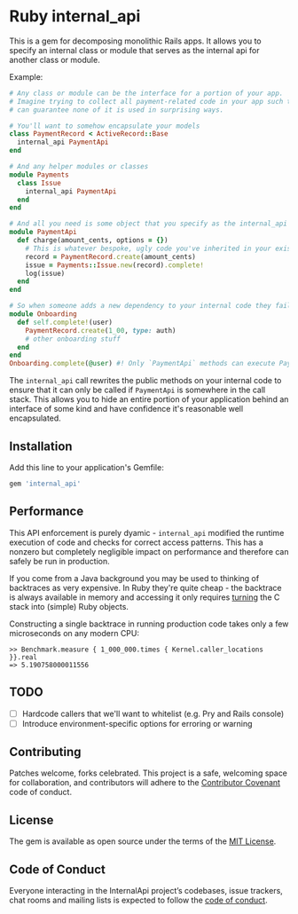 # Ruby internal_api

This is a gem for decomposing monolithic Rails apps. It allows you to specify an internal class or module that serves as the internal api for another class or module.

Example:

```ruby
# Any class or module can be the interface for a portion of your app.
# Imagine trying to collect all payment-related code in your app such that you
# can guarantee none of it is used in surprising ways.

# You'll want to somehow encapsulate your models
class PaymentRecord < ActiveRecord::Base
  internal_api PaymentApi
end

# And any helper modules or classes
module Payments
  class Issue
    internal_api PaymentApi
  end
end

# And all you need is some object that you specify as the internal_api for all your code.
module PaymentApi
  def charge(amount_cents, options = {})
    # This is whatever bespoke, ugly code you've inherited in your existing app.
    record = PaymentRecord.create(amount_cents)
    issue = Payments::Issue.new(record).complete!
    log(issue)
  end
end

# So when someone adds a new dependency to your internal code they fail their unit tests:
module Onboarding
  def self.complete!(user)
    PaymentRecord.create(1_00, type: auth) 
    # other onboarding stuff
  end
end
Onboarding.complete(@user) #! Only `PaymentApi` methods can execute PaymentApi code.
```

The `internal_api` call rewrites the public methods on your internal code to
ensure that it can only be called if `PaymentApi` is somewhere in the call
stack. This allows you to hide an entire portion of your application behind an
interface of some kind and have confidence it's reasonable well encapsulated.

## Installation

Add this line to your application's Gemfile:

```ruby
gem 'internal_api'
```

## Performance

This API enforcement is purely dyamic - `internal_api` modified the runtime
execution of code and checks for correct access patterns. This has a nonzero
but completely negligible impact on performance and therefore can safely be run
in production.

If you come from a Java background you may be used to thinking of backtraces as
very expensive. In Ruby they're quite cheap - the backtrace is always available
in memory and accessing it only requires [turning](https://github.com/ruby/ruby/blob/c3cf1ef9bbacac6ae5abc99046db173e258dc7ca/vm_backtrace.c#L549-L566) the C stack into (simple) Ruby
objects.

Constructing a single backtrace in running production code takes only a few microseconds on any
modern CPU:

    >> Benchmark.measure { 1_000_000.times { Kernel.caller_locations }}.real
    => 5.190758000011556

## TODO

* [ ] Hardcode callers that we'll want to whitelist (e.g. Pry and Rails console)
* [ ] Introduce environment-specific options for erroring or warning

## Contributing

Patches welcome, forks celebrated. This project is a safe, welcoming space for collaboration, and contributors will adhere to the [Contributor Covenant](http://contributor-covenant.org) code of conduct.

## License

The gem is available as open source under the terms of the [MIT License](https://opensource.org/licenses/MIT).

## Code of Conduct

Everyone interacting in the InternalApi project’s codebases, issue trackers, chat rooms and mailing lists is expected to follow the [code of conduct](https://github.com/[USERNAME]/internal_api/blob/master/CODE_OF_CONDUCT.md).
